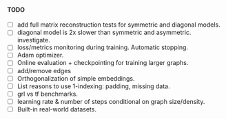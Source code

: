 #### TODO
- [ ] add full matrix reconstruction tests for symmetric and diagonal models.  
- [ ] diagonal model is 2x slower than symmetric and asymmetric. investigate.  
- [ ] loss/metrics monitoring during training. Automatic stopping.
- [ ] Adam optimizer. 
- [ ] Online evaluation + checkpointing for training larger graphs. 
- [ ] add/remove edges
- [ ] Orthogonalization of simple embeddings. 
- [ ] List reasons to use 1-indexing: padding, missing data. 
- [ ] grl vs tf benchmarks.
- [ ] learning rate & number of steps conditional on graph size/density.
- [ ] Built-in real-world datasets.  
